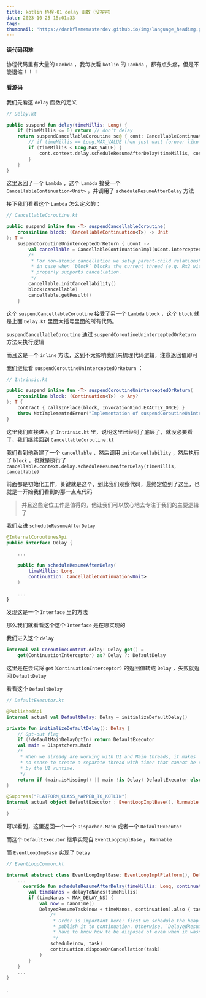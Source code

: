 ```yaml
---
title: kotlin 协程-01 delay 函数（没写完）
date: 2023-10-25 15:01:33
tags:
thumbnail: "https://darkflamemasterdev.github.io/img/language_headimg.png"
---
```


#### 读代码困难

协程代码里有大量的 `Lambda` ，我每次看 `kotlin` 的 `Lambda` ，都有点头疼，但是不能退缩！！！

#### 看源码

我们先看这 `delay` 函数的定义

```kotlin
// Delay.kt

public suspend fun delay(timeMillis: Long) {
    if (timeMillis <= 0) return // don't delay
    return suspendCancellableCoroutine sc@ { cont: CancellableContinuation<Unit> ->
        // if timeMillis == Long.MAX_VALUE then just wait forever like awaitCancellation, don't schedule.
        if (timeMillis < Long.MAX_VALUE) {
            cont.context.delay.scheduleResumeAfterDelay(timeMillis, cont)
        }
    }
}
```

这里返回了一个 `Lambda` ，这个 `Lambda` 接受一个 `CancellableContinuation<Unit>` ，并调用了 `scheduleResumeAfterDelay` 方法

接下我们看看这个 `Lambda` 怎么定义的：

```kotlin
// CancellableCoroutine.kt

public suspend inline fun <T> suspendCancellableCoroutine(
    crossinline block: (CancellableContinuation<T>) -> Unit
): T =
    suspendCoroutineUninterceptedOrReturn { uCont ->
        val cancellable = CancellableContinuationImpl(uCont.intercepted(), resumeMode = MODE_CANCELLABLE)
        /*
         * For non-atomic cancellation we setup parent-child relationship immediately
         * in case when `block` blocks the current thread (e.g. Rx2 with trampoline scheduler), but
         * properly supports cancellation.
         */
        cancellable.initCancellability()
        block(cancellable)
        cancellable.getResult()
    }
```

这个 `suspendCancellableCoroutine` 接受了另一个 `Lambda` `block` ，这个 `block` 就是上面 `Delay.kt` 里面大括号里面的所有代码。

`suspendCancellableCoroutine` 通过 `suspendCoroutineUninterceptedOrReturn` 方法来执行逻辑

而且这是一个 `inline` 方法，这到不太影响我们来梳理代码逻辑，注意返回值即可

我们继续看 `suspendCoroutineUninterceptedOrReturn` ：

```kotlin
// Intrinsic.kt

public suspend inline fun <T> suspendCoroutineUninterceptedOrReturn(
    crossinline block: (Continuation<T>) -> Any?
): T {
    contract { callsInPlace(block, InvocationKind.EXACTLY_ONCE) }
    throw NotImplementedError("Implementation of suspendCoroutineUninterceptedOrReturn is intrinsic")
}
```

这里我们直接进入了 `Intrinsic.kt` 里，说明这里已经到了底层了，就没必要看了，我们继续回到 `CancellableCoroutine.kt` 

我们看到他新建了一个 `cancellable` ，然后调用 `initCancellability` ，然后执行了 `block` ，也就是执行了 `cancellable.context.delay.scheduleResumeAfterDelay(timeMillis, cancellable)`

前面都是初始化工作，关键就是这个，到此我们观察代码，最终定位到了这里，也就是一开始我们看到的那一点点代码

> 并且这些定位工作是值得的，他让我们可以放心地去专注于我们的主要逻辑了

我们点进 `scheduleResumeAfterDelay` 

```kotlin
@InternalCoroutinesApi
public interface Delay {

	...
	
    public fun scheduleResumeAfterDelay(
        timeMillis: Long,
        continuation: CancellableContinuation<Unit>
    )
    
    ...
}
```

发现这是一个 `Interface` 里的方法

那么我们就看看这个这个 `Interface` 是在哪实现的

我们进入这个 `delay` 

```kotlin
internal val CoroutineContext.delay: Delay get() = 
	get(ContinuationInterceptor) as? Delay ?: DefaultDelay
```

这里是在尝试将 `get(ContinuationInterceptor)` 的返回值转成 `Delay` ，失败就返回 `DefaultDelay`

看看这个 `DefaultDelay` 

```kotlin
// DefaultExecutor.kt

@PublishedApi
internal actual val DefaultDelay: Delay = initializeDefaultDelay()

private fun initializeDefaultDelay(): Delay {
    // Opt-out flag
    if (!defaultMainDelayOptIn) return DefaultExecutor
    val main = Dispatchers.Main
    /*
     * When we already are working with UI and Main threads, it makes
     * no sense to create a separate thread with timer that cannot be controller
     * by the UI runtime.
     */
    return if (main.isMissing() || main !is Delay) DefaultExecutor else main
}

@Suppress("PLATFORM_CLASS_MAPPED_TO_KOTLIN")
internal actual object DefaultExecutor : EventLoopImplBase(), Runnable {
    ...
}
```

可以看到，这里返回一个一个 `Dispacher.Main` 或者一个 `DefaultExecutor` 

而这个 `DefaultExecutor` 继承实现自 `EventLoopImplBase` ， `Runnable`

而 `EventLoopImpBase` 实现了 `Delay` 

```kotlin
// EventLoopCommon.kt

internal abstract class EventLoopImplBase: EventLoopImplPlatform(), Delay {
	...
	  override fun scheduleResumeAfterDelay(timeMillis: Long, continuation: CancellableContinuation<Unit>) {
        val timeNanos = delayToNanos(timeMillis)
        if (timeNanos < MAX_DELAY_NS) {
            val now = nanoTime()
            DelayedResumeTask(now + timeNanos, continuation).also { task ->
                /*
                 * Order is important here: first we schedule the heap and only then
                 * publish it to continuation. Otherwise, `DelayedResumeTask` would
                 * have to know how to be disposed of even when it wasn't scheduled yet.
                 */
                schedule(now, task)
                continuation.disposeOnCancellation(task)
            }
        }
    }
    ...
}
```



.
